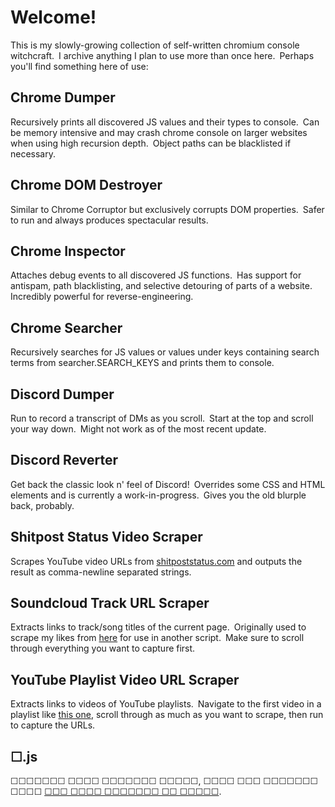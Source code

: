 # Welcome!
This is my slowly-growing collection of self-written chromium console witchcraft.&ensp;I archive anything I plan to use more than once here.&ensp;Perhaps you'll find something here of use:

## Chrome Dumper
Recursively prints all discovered JS values and their types to console.&ensp;Can be memory intensive and may crash chrome console on larger websites when using high recursion depth.&ensp;Object paths can be blacklisted if necessary.

## Chrome DOM Destroyer
Similar to Chrome Corruptor but exclusively corrupts DOM properties.&ensp;Safer to run and always produces spectacular results.

## Chrome Inspector
Attaches debug events to all discovered JS functions.&ensp;Has support for antispam, path blacklisting, and selective detouring of parts of a website.&ensp;Incredibly powerful for reverse-engineering.

## Chrome Searcher
Recursively searches for JS values or values under keys containing search terms from searcher.SEARCH_KEYS and prints them to console.

## Discord Dumper
Run to record a transcript of DMs as you scroll.&ensp;Start at the top and scroll your way down.&ensp;Might not work as of the most recent update.

## Discord Reverter
Get back the classic look n' feel of Discord!&ensp;Overrides some CSS and HTML elements and is currently a work-in-progress.&ensp;Gives you the old blurple back, probably.

## Shitpost Status Video Scraper
Scrapes YouTube video URLs from [shitpoststatus.com](https://shitpoststatus.com/) and outputs the result as comma-newline separated strings.

## Soundcloud Track URL Scraper
Extracts links to track/song titles of the current page.&ensp;Originally used to scrape my likes from [here](https://soundcloud.com/fasteroid-1/likes) for use in another script.&ensp;Make sure to scroll through everything you want to capture first.

## YouTube Playlist Video URL Scraper
Extracts links to videos of YouTube playlists.&ensp;Navigate to the first video in a playlist like [this one](https://www.youtube.com/watch?v=q6EoRBvdVPQ&list=PLFsQleAWXsj_4yDeebiIADdH5FMayBiJo&index=1), scroll through as much as you want to scrape, then run to capture the URLs.

## ☐.js
☐⁢⁤⁢⁢⁢⁤⁢⁤☐⁢⁤⁤⁢⁤⁤⁤⁢☐⁢⁤⁤⁢⁢⁢⁤⁤☐⁢⁤⁤⁢⁤⁤⁤⁤☐⁢⁤⁤⁢⁢⁤⁢⁢☐⁢⁤⁤⁢⁢⁤⁢⁤☐⁢⁤⁤⁤⁢⁢⁤⁤ ☐⁢⁤⁤⁢⁤⁢⁢⁤☐⁢⁤⁤⁢⁤⁤⁤⁢☐⁢⁤⁤⁤⁢⁤⁢⁢☐⁢⁤⁤⁢⁤⁤⁤⁤ ☐⁢⁤⁤⁢⁢⁢⁤⁤☐⁢⁤⁤⁤⁢⁢⁤⁢☐⁢⁤⁤⁤⁤⁢⁢⁤☐⁢⁤⁤⁤⁢⁢⁢⁢☐⁢⁤⁤⁤⁢⁤⁢⁢☐⁢⁤⁤⁢⁤⁢⁢⁤☐⁢⁤⁤⁢⁢⁢⁤⁤ ☐⁢⁤⁤⁢⁢⁢⁤⁢☐⁢⁤⁤⁢⁤⁤⁤⁤☐⁢⁤⁤⁤⁤⁢⁢⁢☐⁢⁤⁤⁢⁢⁤⁢⁤☐⁢⁤⁤⁤⁢⁢⁤⁤, ☐⁢⁤⁤⁢⁤⁤⁢⁢☐⁢⁤⁤⁢⁤⁢⁢⁤☐⁢⁤⁤⁢⁤⁢⁤⁤☐⁢⁤⁤⁢⁢⁤⁢⁤ ☐⁢⁤⁤⁤⁢⁤⁢⁢☐⁢⁤⁤⁢⁤⁢⁢⁢☐⁢⁤⁤⁢⁢⁤⁢⁤ ☐⁢⁤⁤⁢⁢⁤⁢⁤☐⁢⁤⁤⁤⁤⁢⁢⁢☐⁢⁤⁤⁢⁢⁤⁢⁤☐⁢⁤⁤⁤⁢⁢⁤⁢☐⁢⁤⁤⁤⁢⁢⁢⁢☐⁢⁤⁤⁤⁢⁤⁢⁢☐⁢⁤⁤⁤⁢⁢⁤⁤ ☐⁢⁤⁤⁢⁢⁤⁤⁢☐⁢⁤⁤⁤⁢⁢⁤⁢☐⁢⁤⁤⁢⁤⁤⁤⁤☐⁢⁤⁤⁢⁤⁤⁢⁤ [☐⁢⁤⁤⁤⁢⁤⁢⁢☐⁢⁤⁤⁢⁤⁢⁢⁢☐⁢⁤⁤⁢⁢⁤⁢⁤ ☐⁢⁤⁢⁢⁤⁤⁢⁢☐⁢⁤⁤⁢⁤⁤⁤⁤☐⁢⁤⁤⁤⁢⁢⁤⁤☐⁢⁤⁤⁤⁢⁤⁢⁢ ☐⁢⁤⁢⁢⁤⁤⁢⁢☐⁢⁤⁤⁢⁤⁢⁢⁤☐⁢⁤⁤⁢⁢⁢⁤⁢☐⁢⁤⁤⁤⁢⁢⁤⁢☐⁢⁤⁤⁢⁢⁢⁢⁤☐⁢⁤⁤⁤⁢⁢⁤⁢☐⁢⁤⁤⁤⁤⁢⁢⁤ ☐⁢⁤⁤⁢⁤⁢⁢⁤☐⁢⁤⁤⁢⁤⁤⁤⁢ ☐⁢⁤⁢⁢⁤⁤⁤⁤☐⁢⁤⁢⁢⁤⁤⁢⁤☐⁢⁤⁢⁢⁤⁤⁤⁤☐⁢⁤⁢⁤⁢⁢⁤⁢☐⁢⁤⁢⁢⁤⁢⁢⁤](https://youtu.be/4GvsYk5rLGk?t=369).
